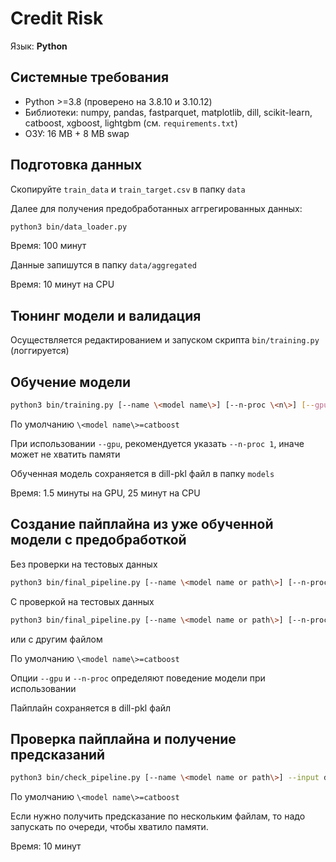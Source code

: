 # Credit Risk


Язык: **Python**

Системные требования
------
 - Python >=3.8 (проверено на 3.8.10 и 3.10.12)
 - Библиотеки: numpy, pandas, fastparquet, matplotlib, dill,
scikit-learn, catboost, xgboost, lightgbm (см. `requirements.txt`)
 - ОЗУ: 16 MB + 8 MB swap

Подготовка  данных
------
Скопируйте `train_data` и `train_target.csv` в папку `data`

Далее для получения предобработанных аггрегированных данных:
```bash
python3 bin/data_loader.py
```
Время: 100 минут

Данные запишутся в папку `data/aggregated`

Время: 10 минут на CPU

Тюнинг модели и валидация
------
Осуществляется редактированием и запуском скрипта `bin/training.py` (логгируется)

Обучение модели 
------
```bash
python3 bin/training.py [--name \<model name\>] [--n-proc \<n\>] [--gpu]
```

По умолчанию `\<model name\>=catboost`

При использовании `--gpu`, рекомендуется указать `--n-proc 1`, иначе может не хватить памяти

Обученная модель сохраняется в dill-pkl файл в папку `models`

Время: 1.5 минуты на GPU, 25 минут на CPU

Создание пайплайна из уже обученной модели с предобработкой
------
Без проверки на тестовых данных
```bash
python3 bin/final_pipeline.py [--name \<model name or path\>] [--n-proc \<n\>] [--gpu]
```

С проверкой на тестовых данных
```bash
python3 bin/final_pipeline.py [--name \<model name or path\>] [--n-proc \<n\>] [--gpu] --test-file data/train_data/train_data_0.pq
```
или с другим файлом

По умолчанию `\<model name\>=catboost`

Опции `--gpu` и `--n-proc` определяют поведение модели при использовании

Пайплайн сохраняется в dill-pkl файл

Проверка пайплайна и получение предсказаний
------
```bash
python3 bin/check_pipeline.py [--name \<model name or path\>] --input data/train_data/train_data_0.pq --output data/prediction_0.pq
```

По умолчанию `\<model name\>=catboost`

Если нужно получить предсказание по нескольким файлам, то надо запускать по очереди, чтобы хватило памяти.

Время: 10 минут

